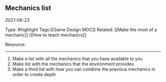 ## Mechanics list 
*2021-06-23*

Type: #highlight 
Tags:[[Game Design MOC]] 
Related: [[Make the most of a mechanic]] [[How to teach mechanics]]

Resource: 

---
1. Make a list with all the mechanics that you have available to you
2. Make list with the mechanics that the environment provides
3. Make a third list with how you can combine the previous mechanics in order to create depth
